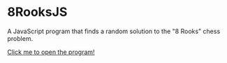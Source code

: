 # 8RooksJS
A JavaScript program that finds a random solution to the "8 Rooks" chess problem.


[Click me to open the program!](http://htmlpreview.github.com/?https://github.com/adamnelson97/8RooksJS/blob/master/index.html)
